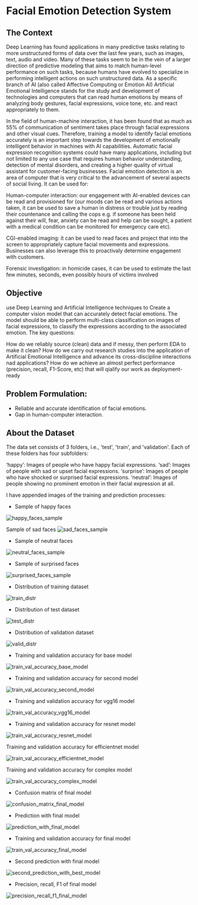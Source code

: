 # Facial Emotion Detection System


## The Context
Deep Learning has found applications in many predictive tasks relating to more unstructured forms of data over the last few years, such as images, text, audio and video. Many of these tasks seem to be in the vein of a larger direction of predictive modeling that aims to match human-level performance on such tasks, because humans have evolved to specialize in performing intelligent actions on such unstructured data. As a specific branch of AI (also called Affective Computing or Emotion AI) Artificial Emotional Intelligence stands for the study and development of technologies and computers that can read human emotions by means of analyzing body gestures, facial expressions, voice tone, etc. and react appropriately to them.

In the field of human-machine interaction, it has been found that as much as 55% of communication of sentiment takes place through facial expressions and other visual cues. Therefore, training a model to identify facial emotions accurately is an important step towards the development of emotionally intelligent behavior in machines with AI capabilities. Automatic facial expression recognition systems could have many applications, including but not limited to any use case that requires human behavior understanding, detection of mental disorders, and creating a higher quality of virtual assistant for customer-facing businesses. Facial emotion detection is an area of computer that is very critical to the advancement of several aspects of social living. It can be used for:

Human-computer interaction: our engagement with AI-enabled devices can be read and provisioned for (our moods can be read and various actions taken, it can be used to save a human in distress or trouble just by reading their countenance and calling the cops e.g. if someone has been held against their will, fear, anxiety can be read and help can be sought, a patient with a medical condition can be monitored for emergency care etc).

CGI-enabled imaging: it can be used to read faces and project that into the screen to appropriately capture facial movements and expressions. Businesses can also leverage this to proactivaly determine engagement with customers.

Forensic investigation: in homicide cases, it can be used to estimate the last few minutes, seconds, even possibly hours of victims involved

## Objective
use Deep Learning and Artificial Intelligence techniques to Create a computer vision model that can accurately detect facial emotions. The model should be able to perform multi-class classification on images of facial expressions, to classify the expressions according to the associated emotion.
The key questions:

How do we reliably source (clean) data and if messy, then perform EDA to make it clean?
How do we carry out research studies into the application of Artificial Emotional Intelligence and advance its cross-discipline interactions nad applications?
How do we achieve an almost perfect performance (precision, recall, F1-Score, etc) that will qialify our work as deployment-ready

## Problem Formulation:
- Reliable and accurate identification of facial emotions.
- Gap in human-computer interaction.

## About the Dataset
The data set consists of 3 folders, i.e., 'test', 'train', and 'validation'. Each of these folders has four subfolders:

‘happy’: Images of people who have happy facial expressions.
‘sad’: Images of people with sad or upset facial expressions.
‘surprise’: Images of people who have shocked or surprised facial expressions.
‘neutral’: Images of people showing no prominent emotion in their facial expression at all.

I have appended images of the training and prediction processes:

- Sample of happy faces

![happy_faces_sample](https://github.com/user-attachments/assets/e5dfe908-ace6-42e8-adaf-f9418fcbe722)

Sample of sad faces
![sad_faces_sample](https://github.com/user-attachments/assets/b2e56cce-03ec-4f2c-88eb-1476fdaadbeb)

- Sample of neutral faces

![neutral_faces_sample](https://github.com/user-attachments/assets/17e1f1fa-435b-4dc5-a84c-30003e9d1c17)

- Sample of surprised faces

![surprised_faces_sample](https://github.com/user-attachments/assets/86e8e2fa-0f14-46eb-bec7-cb2f606568f5)

- Distribution of training dataset

![train_distr](https://github.com/user-attachments/assets/462bcb6e-dc88-4807-90cb-8bbbbd4c580b)

- Distribution of test dataset

![test_distr](https://github.com/user-attachments/assets/823d19a1-078b-4fae-bee7-dafb86cbd6a3)

- Distribution of validation dataset

![valid_distr](https://github.com/user-attachments/assets/feda6c86-7841-41f9-97ba-18428c60efc2)

- Training and validation accuracy for base model

![train_val_accuracy_base_model](https://github.com/user-attachments/assets/5a3c35a0-9c02-4c25-b15d-67118faf9ed7)

- Training and validation accuracy for second model

![train_val_accuracy_second_model](https://github.com/user-attachments/assets/f0d267e9-c0d1-4c7c-9b7e-3ff7ae3895f3)

- Training and validation accuracy for vgg16 model

![train_val_accuracy_vgg16_model](https://github.com/user-attachments/assets/32d1ab80-f7fb-4c67-acd3-fcaedf906cc1)

- Training and validation accuracy for resnet model

![train_val_accuracy_resnet_model](https://github.com/user-attachments/assets/c0777900-9180-42a6-af64-ba3f57d8e5a7)

Training and validation accuracy for efficientnet model

![train_val_accuracy_efficientnet_model](https://github.com/user-attachments/assets/96cabcf3-5380-4f0a-8944-eaed415afbbe)

Training and validation accuracy for complex model

![train_val_accuracy_complex_model](https://github.com/user-attachments/assets/a1bae75b-d2d3-4413-a221-4aad22aee810)

- Confusion matrix of final model

![confusion_matrix_final_model](https://github.com/user-attachments/assets/985990c6-1ab1-43ee-b879-bcd63ae15a5a)

- Prediction with final model

![prediction_with_final_model](https://github.com/user-attachments/assets/76c4f737-5c72-4b6b-94d6-6049511e595b)

- Training and validation accuracy for final model

![train_val_accuracy_final_model](https://github.com/user-attachments/assets/33ece21a-02e8-4c58-83a4-397d82c854bf)

- Second prediction with final model

![second_prediction_with_best_model](https://github.com/user-attachments/assets/e6f64b99-bcf3-40ad-93b2-d1f09601ed90)

-  Precision, recall, F1 of final model

![precision_recall_f1_final_model](https://github.com/user-attachments/assets/ee9f0480-af3d-4a3c-8680-d90919deb0b5)
